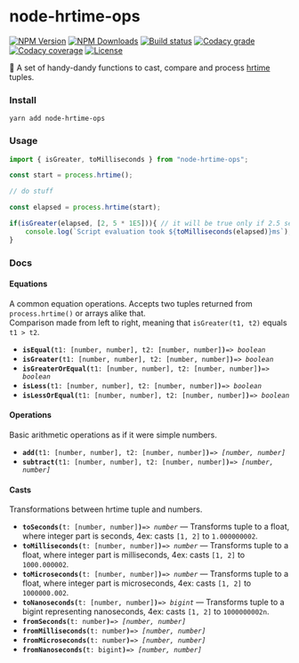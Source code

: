 # node-hrtime-ops

[![NPM Version](https://badgen.net/npm/v/node-hrtime-ops)](https://www.npmjs.com/package/node-hrtime-ops)
[![NPM Downloads](https://badgen.net/npm/dw/node-hrtime-ops)](https://www.npmjs.com/package/node-hrtime-ops)
[![Build status](https://badgen.net/travis/xobotyi/node-hrtime-ops)](https://travis-ci.org/xobotyi/node-hrtime-ops)
[![Codacy grade](https://badgen.net/codacy/grade/604c2e0a1f544603bc26aa66e05dcf19)](https://app.codacy.com/manual/xobotyi/node-hrtime-ops/dashboard)
[![Codacy coverage](https://badgen.net/codacy/coverage/604c2e0a1f544603bc26aa66e05dcf19)](https://app.codacy.com/manual/xobotyi/node-hrtime-ops/dashboard)
[![License](https://badgen.net/npm/license/node-hrtime-ops)](https://www.npmjs.com/package/node-hrtime-ops)

🙌 A set of handy-dandy functions to cast, compare and process [hrtime](https://nodejs.org/dist/latest-v12.x/docs/api/process.html#process_process_hrtime_time) tuples.

### Install
```shell script
yarn add node-hrtime-ops
```

### Usage

```javascript
import { isGreater, toMilliseconds } from "node-hrtime-ops";

const start = process.hrtime();

// do stuff

const elapsed = process.hrtime(start);

if(isGreater(elapsed, [2, 5 * 1E5])){ // it will be true only if 2.5 seconds passed
    console.log(`Script evaluation took ${toMilliseconds(elapsed)}ms`);
}
```

### Docs

#### Equations

A common equation operations. Accepts two tuples returned from `process.hrtime()` or arrays alike that.  
Comparison made from left to right, meaning that `isGreater(t1, t2)` equals `t1 > t2`.
 
- **`isEqual(`**`t1: [number, number], t2: [number, number]`**`)`**_`=> boolean`_
- **`isGreater(`**`t1: [number, number], t2: [number, number]`**`)`**_`=> boolean`_
- **`isGreaterOrEqual(`**`t1: [number, number], t2: [number, number]`**`)`**_`=> boolean`_
- **`isLess(`**`t1: [number, number], t2: [number, number]`**`)`**_`=> boolean`_
- **`isLessOrEqual(`**`t1: [number, number], t2: [number, number]`**`)`**_`=> boolean`_

#### Operations

Basic arithmetic operations as if it were simple numbers.

- **`add(`**`t1: [number, number], t2: [number, number]`**`)`**_`=> [number, number]`_
- **`subtract(`**`t1: [number, number], t2: [number, number]`**`)`**_`=> [number, number]`_

#### Casts

Transformations between hrtime tuple and numbers.

- **`toSeconds(`**`t: [number, number]`**`)`**_`=> number`_ &mdash; Transforms tuple to a float, where integer part is seconds, 4ex: casts `[1, 2]` to `1.000000002`.
- **`toMilliseconds(`**`t: [number, number]`**`)`**_`=> number`_ &mdash; Transforms tuple to a float, where integer part is milliseconds, 4ex: casts `[1, 2]` to `1000.000002`.
- **`toMicroseconds(`**`t: [number, number]`**`)`**_`=> number`_ &mdash; Transforms tuple to a float, where integer part is microseconds, 4ex: casts `[1, 2]` to `1000000.002`.
- **`toNanoseconds(`**`t: [number, number]`**`)`**_`=> bigint`_ &mdash; Transforms tuple to a bigint representing nanoseconds, 4ex: casts `[1, 2]` to `1000000002n`.
- **`fromSeconds(`**`t: number`**`)`**_`=> [number, number]`_
- **`fromMilliseconds(`**`t: number`**`)`**_`=> [number, number]`_
- **`fromMicroseconds(`**`t: number`**`)`**_`=> [number, number]`_
- **`fromNanoseconds(`**`t: bigint`**`)`**_`=> [number, number]`_
